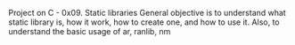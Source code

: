 Project on C - 0x09. Static libraries
General objective is to understand what static library is, how it work, how to create one, and how to use it.
Also, to understand the basic usage of ar, ranlib, nm
